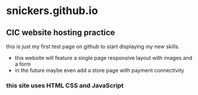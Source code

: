 # snickers.github.io

## CIC website hosting practice

this is just my first test page on github to start displaying my new skills. 

- this website will feature a single page responsive layout with images and a form 
- in the future maybe even add a store page with payment connectivity

### this site uses HTML CSS and JavaScript
